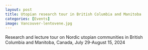 ```yaml
---
layout: post
title: Utopian research tour in British Columbia and Manitoba 
categories: [Events]
image: Vancouver-lentovene.jpg
---
```

Research and lecture tour on Nordic utopian communities in British Columbia and Manitoba, Canada, July 29-August 15, 2024

